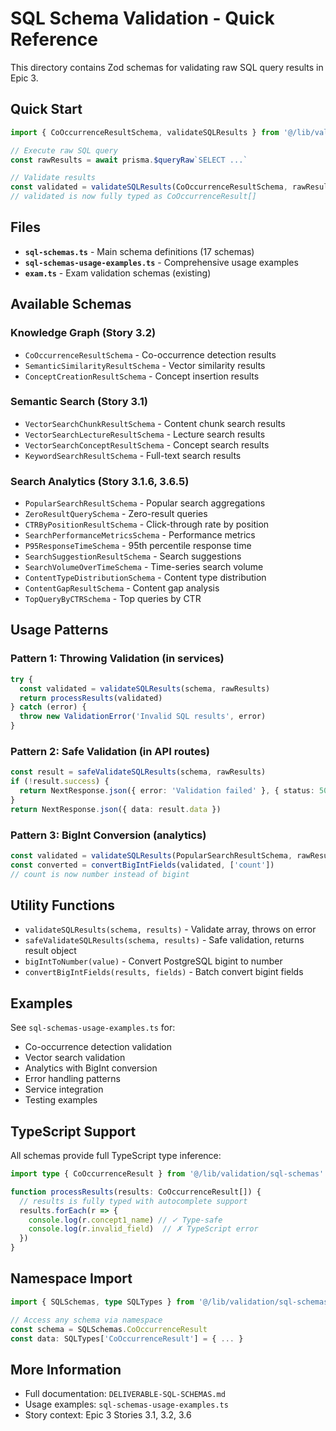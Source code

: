 # SQL Schema Validation - Quick Reference

This directory contains Zod schemas for validating raw SQL query results in Epic 3.

## Quick Start

```typescript
import { CoOccurrenceResultSchema, validateSQLResults } from '@/lib/validation/sql-schemas'

// Execute raw SQL query
const rawResults = await prisma.$queryRaw`SELECT ...`

// Validate results
const validated = validateSQLResults(CoOccurrenceResultSchema, rawResults as unknown[])
// validated is now fully typed as CoOccurrenceResult[]
```

## Files

- **`sql-schemas.ts`** - Main schema definitions (17 schemas)
- **`sql-schemas-usage-examples.ts`** - Comprehensive usage examples
- **`exam.ts`** - Exam validation schemas (existing)

## Available Schemas

### Knowledge Graph (Story 3.2)
- `CoOccurrenceResultSchema` - Co-occurrence detection results
- `SemanticSimilarityResultSchema` - Vector similarity results
- `ConceptCreationResultSchema` - Concept insertion results

### Semantic Search (Story 3.1)
- `VectorSearchChunkResultSchema` - Content chunk search results
- `VectorSearchLectureResultSchema` - Lecture search results
- `VectorSearchConceptResultSchema` - Concept search results
- `KeywordSearchResultSchema` - Full-text search results

### Search Analytics (Story 3.1.6, 3.6.5)
- `PopularSearchResultSchema` - Popular search aggregations
- `ZeroResultQuerySchema` - Zero-result queries
- `CTRByPositionResultSchema` - Click-through rate by position
- `SearchPerformanceMetricsSchema` - Performance metrics
- `P95ResponseTimeSchema` - 95th percentile response time
- `SearchSuggestionResultSchema` - Search suggestions
- `SearchVolumeOverTimeSchema` - Time-series search volume
- `ContentTypeDistributionSchema` - Content type distribution
- `ContentGapResultSchema` - Content gap analysis
- `TopQueryByCTRSchema` - Top queries by CTR

## Usage Patterns

### Pattern 1: Throwing Validation (in services)
```typescript
try {
  const validated = validateSQLResults(schema, rawResults)
  return processResults(validated)
} catch (error) {
  throw new ValidationError('Invalid SQL results', error)
}
```

### Pattern 2: Safe Validation (in API routes)
```typescript
const result = safeValidateSQLResults(schema, rawResults)
if (!result.success) {
  return NextResponse.json({ error: 'Validation failed' }, { status: 500 })
}
return NextResponse.json({ data: result.data })
```

### Pattern 3: BigInt Conversion (analytics)
```typescript
const validated = validateSQLResults(PopularSearchResultSchema, rawResults)
const converted = convertBigIntFields(validated, ['count'])
// count is now number instead of bigint
```

## Utility Functions

- `validateSQLResults(schema, results)` - Validate array, throws on error
- `safeValidateSQLResults(schema, results)` - Safe validation, returns result object
- `bigIntToNumber(value)` - Convert PostgreSQL bigint to number
- `convertBigIntFields(results, fields)` - Batch convert bigint fields

## Examples

See `sql-schemas-usage-examples.ts` for:
- Co-occurrence detection validation
- Vector search validation
- Analytics with BigInt conversion
- Error handling patterns
- Service integration
- Testing examples

## TypeScript Support

All schemas provide full TypeScript type inference:

```typescript
import type { CoOccurrenceResult } from '@/lib/validation/sql-schemas'

function processResults(results: CoOccurrenceResult[]) {
  // results is fully typed with autocomplete support
  results.forEach(r => {
    console.log(r.concept1_name) // ✓ Type-safe
    console.log(r.invalid_field)  // ✗ TypeScript error
  })
}
```

## Namespace Import

```typescript
import { SQLSchemas, type SQLTypes } from '@/lib/validation/sql-schemas'

// Access any schema via namespace
const schema = SQLSchemas.CoOccurrenceResult
const data: SQLTypes['CoOccurrenceResult'] = { ... }
```

## More Information

- Full documentation: `DELIVERABLE-SQL-SCHEMAS.md`
- Usage examples: `sql-schemas-usage-examples.ts`
- Story context: Epic 3 Stories 3.1, 3.2, 3.6

